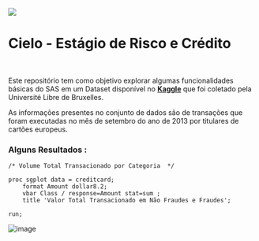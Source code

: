 ![](https://images.gupy.io/unsafe/100x100/https://s3.amazonaws.com/gupy5/production/companies/64/career/74/images/logo.jpg)
# Cielo - Estágio de Risco e Crédito

<br>

Este repositório tem como objetivo explorar algumas funcionalidades básicas do SAS em um Dataset  disponível no [**Kaggle**](https://www.kaggle.com/datasets/mlg-ulb/creditcardfraud) que foi coletado pela Université Libre de Bruxelles.
<br>

As informações presentes no conjunto de dados são de transações que foram executadas no mês de setembro do ano de 2013 por titulares de cartões europeus.

### Alguns Resultados :


```
/* Volume Total Transacionado por Categoria  */

proc sgplot data = creditcard;
	format Amount dollar8.2;
	vbar Class / response=Amount stat=sum ;
	title 'Valor Total Transacionado em Não Fraudes e Fraudes';
	
run;
```

![image](https://user-images.githubusercontent.com/69936708/181751067-d54fe1b3-b299-4b41-9077-2e9650463130.png)
